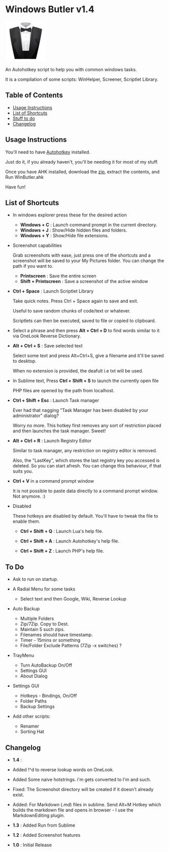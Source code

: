 # Windows Butler v1.4

![Butler](/data/butler.png)

An Autohotkey script to help you with common windows tasks.

It is a compilation of some scripts: WinHelper, Screener, Scriptlet Library.

## Table of Contents

* [Usage Instructions](#usage-instructions)
* [List of Shortcuts](#hotkeys)
* [Stuff to do](#todo)
* [Changelog](#changelog)

## <a name="usage-instructions"></a>Usage Instructions

You'll need to have [Autohotkey](http://l.autohotkey.net/AutoHotkey_L_Install.exe) installed.

Just do it, if you already haven't, you'll be needing it for most of my stuff.

Once you have AHK installed, download the [zip](https://github.com/dufferzafar/win-butler/archive/master.zip),
extract the contents, and Run WinButler.ahk

Have fun!

## <a name="hotkeys"></a>List of Shortcuts

* In windows explorer press these for the desired action

  * **Windows + C** : Launch command prompt in the current directory.
  * **Windows + J** : Show/Hide hidden files and folders.
  * **Windows + Y** : Show/Hide file extensions.

* Screenshot capabilities

  Grab screenshots with ease, just press one of the shortcuts and a screenshot will be saved to
  your My Pictures folder. You can change the path if you want to.

  * **Printscreen** : Save the entire screen
  * **Shift + Printscreen** : Save a screenshot of the active window

* **Ctrl + Space** : Launch Scriptlet Library

  Take quick notes. Press Ctrl + Space again to save and exit.

  Useful to save random chunks of code/text or whatever.

  Scriptlets can then be executed, saved to file or copied to clipboard.

* Select a phrase and then press **Alt + Ctrl + D** to find words similar to it via OneLook Reverse Dictionary.

* **Alt + Ctrl + S** : Save selected text

  Select some text and press Alt+Ctrl+S, give a filename and it'll be saved to desktop.

  When no extension is provided, the deafult i.e txt will be used.

* In Sublime text, Press **Ctrl + Shift + S** to launch the currently open file

  PHP files are opened by the path from localhost.

* **Ctrl + Shift + Esc** : Launch Task manager

  Ever had that nagging "Task Manager has been disabled by your administrator" dialog?

  Worry no more. This hotkey first removes any sort of restriction placed and then launches the task manager. Sweet!

* **Alt + Ctrl + R** : Launch Registry Editor

  Similar to task manager, any restriction on registry editor is removed.

  Also, the "LastKey", which stores the last registry key you accessed is deleted. So you can start afresh.
  You can change this behaviour, if that suits you.

* **Ctrl + V** in a command prompt window

  It is not possible to paste data directly to a command prompt window. Not anymore. :)

* Disabled

  These hotkeys are disabled by default. You'll have to tweak the file to enable them.

  * **Ctrl + Shift + Q** : Launch Lua's help file.

  * **Ctrl + Shift + A** : Launch Autohotkey's help file.

  * **Ctrl + Shift + Z** : Launch PHP's help file.

## <a name="todo"></a>To Do

* Ask to run on startup.

* A Radial Menu for some tasks

  * Select text and then Google, Wiki, Reverse Lookup

* Auto Backup

  * Multiple Folders
  * Zip/7Zip. Copy to Dest.
  * Maintain 5 such zips.
  * Filenames should have timestamp.
  * Timer - 15mins or something
  * File/Folder Exclude Patterns (7Zip -x switches) ?

* TrayMenu

  * Turn AutoBackup On/Off
  * Settings GUI
  * About Dialog

* Settings GUI

  * Hotkeys - Bindings, On/Off
  * Folder Paths
  * Backup Settings

* Add other scripts:

  * Renamer
  * Sorting Hat

## <a name="changelog"></a>Changelog

* **1.4** : 

* Added !^d to reverse lookup words on OneLook.

* Added Some naive hotstrings. i'm gets converted to I'm and such.

* Fixed: The Screenshot directory will be created if it doesn't already exist.

* Added: For Markdown (*.md*) files in sublime. Send Alt+M Hotkey which builds the markdown file and opens in browser - I use the MarkdownEditing plugin.

* **1.3** : Added Run from Sublime

* **1.2** : Added Screenshot features

* **1.0** : Initial Release